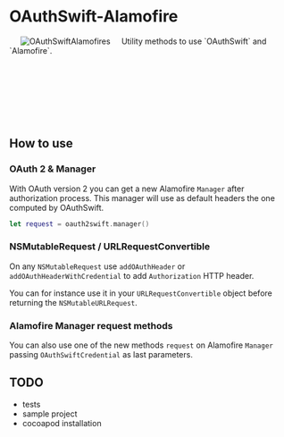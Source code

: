 # OAuthSwift-Alamofire

<img align="left" src="https://raw.githubusercontent.com/OAuthSwift/OAuthSwift/master/Assets/OAuthSwift-icon.png" alt="OAuthSwiftAlamofires" hspace="20" />
Utility methods to use `OAuthSwift` and `Alamofire`.

<br><br>
<br><br>
<br><br>


## How to use
### OAuth 2 & Manager
With OAuth version 2 you can get a new Alamofire `Manager` after authorization process. This manager will use as default headers the one computed by OAuthSwift.

```swift
let request = oauth2swift.manager()
```

### NSMutableRequest / URLRequestConvertible
On any `NSMutableRequest` use `addOAuthHeader` or `addOAuthHeaderWithCredential` to add `Authorization` HTTP header.

You can for instance use it in your `URLRequestConvertible` object before returning the `NSMutableURLRequest`.

### Alamofire Manager request methods
You can also use one of the new methods `request` on Alamofire `Manager` passing `OAuthSwiftCredential` as last parameters.

## TODO
- tests
- sample project
- cocoapod installation

